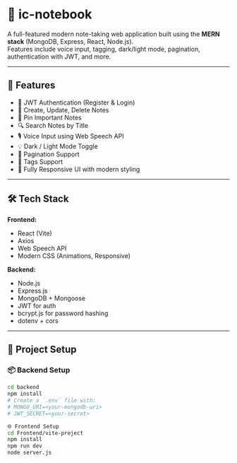 # 📝 ic-notebook

A full-featured modern note-taking web application built using the **MERN stack** (MongoDB, Express, React, Node.js).  
Features include voice input, tagging, dark/light mode, pagination, authentication with JWT, and more.

---

## 🚀 Features

- 🔐 JWT Authentication (Register & Login)
- 📝 Create, Update, Delete Notes
- 📌 Pin Important Notes
- 🔍 Search Notes by Title
- 🎙️ Voice Input using Web Speech API
- 💡 Dark / Light Mode Toggle
- 📑 Pagination Support
- 🧾 Tags Support
- 🎨 Fully Responsive UI with modern styling

---

## 🛠️ Tech Stack

**Frontend:**
- React (Vite)
- Axios
- Web Speech API
- Modern CSS (Animations, Responsive)

**Backend:**
- Node.js
- Express.js
- MongoDB + Mongoose
- JWT for auth
- bcrypt.js for password hashing
- dotenv + cors

---

## 🔧 Project Setup

### 📦 Backend Setup

```bash
cd backend
npm install
# Create a `.env` file with:
# MONGO_URI=<your-mongodb-uri>
# JWT_SECRET=<your-secret>

🌐 Frontend Setup
cd Frontend/vite-project
npm install
npm run dev
node server.js
